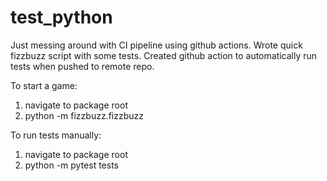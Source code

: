 # test_python

Just messing around with CI pipeline using github actions. Wrote quick fizzbuzz script with some tests. Created github action to automatically run tests when pushed to remote repo.

To start a game:
1. navigate to package root
2. python -m fizzbuzz.fizzbuzz

To run tests manually:
1. navigate to package root
2. python -m pytest tests